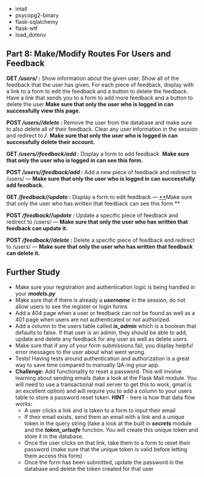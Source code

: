 - intall
- psycopg2-binary
- flask-sqlalchemy
- flask-wtf
- load_dotenv

## **Part 8: Make/Modify Routes For Users and Feedback**

**GET */users/<username> :*** Show information about the given user. Show all of the feedback that the user has given. For each piece of feedback, display with a link to a form to edit the feedback and a button to delete the feedback. Have a link that sends you to a form to add more feedback and a button to delete the user **Make sure that only the user who is logged in can successfully view this page.**

**POST */users/<username>/delete :*** Remove the user from the database and make sure to also delete all of their feedback. Clear any user information in the session and redirect to **_/_**. **Make sure that only the user who is logged in can successfully delete their account.**

**GET */users/<username>/feedback/add :*** Display a form to add feedback  **Make sure that only the user who is logged in can see this form.**

**POST */users/<username>/feedback/add :*** Add a new piece of feedback and redirect to /users/<username> — **Make sure that only the user who is logged in can successfully add feedback.**

**GET */feedback/<feedback-id>/update :*** Display a form to edit feedback — [\*\*](https://curric.springboard.com/software-engineering-career-track/default/exercises/flask-feedback/index.html#id1)Make sure that only the user who has written that feedback can see this form \*\*

**POST */feedback/<feedback-id>/update :*** Update a specific piece of feedback and redirect to /users/<username> — **Make sure that only the user who has written that feedback can update it.**

**POST */feedback/<feedback-id>/delete :*** Delete a specific piece of feedback and redirect to /users/<username> — **Make sure that only the user who has written that feedback can delete it.**

## **Further Study**

- Make sure your registration and authentication logic is being handled in your **_models.py_**
- Make sure that if there is already a **_username_** in the session, do not allow users to see the register or login forms
- Add a 404 page when a user or feedback can not be found as well as a 401 page when users are not authenticated or not authorized.
- Add a column to the users table called **_is_admin_** which is a boolean that defaults to false. If that user is an admin, they should be able to add, update and delete any feedback for any user as well as delete users.
- Make sure that if any of your form submissions fail, you display helpful error messages to the user about what went wrong.
- Tests! Having tests around authentication and authorization is a great way to save time compared to manually QA-ing your app.
- **Challenge:** Add functionality to reset a password. This will involve learning about sending emails (take a look at the Flask Mail module. You will need to use a transactional mail server to get this to work, gmail is an excellent option) and will require you to add a column to your users table to store a password reset token. **HINT** - here is how that data flow works:
  - A user clicks a link and is taken to a form to input their email
  - If their email exists, send them an email with a link and a unique token in the query string (take a look at the built in **_secrets_** module and the **_token_urlsafe_** function. You will create this unique token and store it in the database.
  - Once the user clicks on that link, take them to a form to reset their password (make sure that the unique token is valid before letting them access this form)
  - Once the form has been submitted, update the password in the database and delete the token created for that user
